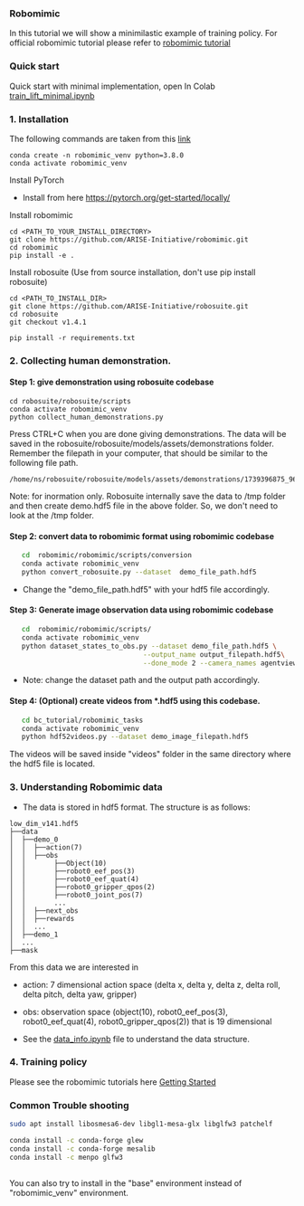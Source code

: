 ### Robomimic 
In this tutorial we will show a minimilastic example of training policy. For official robomimic tutorial please refer to [robomimic tutorial](https://robomimic.github.io/docs/introduction/overview.html)


### Quick start
Quick start with minimal implementation, open In Colab [train_lift_minimal.ipynb](https://colab.research.google.com/github/AssistiveRoboticsUNH/bc_tutorial/blob/main/robomimic_tasks/train_lift_minimal.ipynb)




### 1. Installation
The following commands are taken from this [link](https://robomimic.github.io/docs/introduction/installation.html) 

```
conda create -n robomimic_venv python=3.8.0
conda activate robomimic_venv
```

Install PyTorch
* Install from here https://pytorch.org/get-started/locally/


Install robomimic
```
cd <PATH_TO_YOUR_INSTALL_DIRECTORY>
git clone https://github.com/ARISE-Initiative/robomimic.git
cd robomimic
pip install -e .
```

Install robosuite (Use from source installation, don't use pip install robosuite)
```
cd <PATH_TO_INSTALL_DIR>
git clone https://github.com/ARISE-Initiative/robosuite.git
cd robosuite
git checkout v1.4.1

pip install -r requirements.txt
```
 

### 2. Collecting human demonstration.

#### Step 1: give demonstration using robosuite codebase
```
cd robosuite/robosuite/scripts
conda activate robomimic_venv
python collect_human_demonstrations.py
```

Press CTRL+C when you are done giving demonstrations. 
The data will be saved in the robosuite/robosuite/models/assets/demonstrations folder. Remember the filepath in your computer, that should be similar to the following file path.
```
/home/ns/robosuite/robosuite/models/assets/demonstrations/1739396875_9637682/demo.hdf5
```


Note: for inormation only. Robosuite internally save the data to /tmp folder and then create demo.hdf5 file in the above folder. So, we don't need to look at the /tmp folder.

#### Step 2: convert data to robomimic format using robomimic codebase
```bash
   cd  robomimic/robomimic/scripts/conversion
   conda activate robomimic_venv
   python convert_robosuite.py --dataset  demo_file_path.hdf5
```
* Change the "demo_file_path.hdf5" with your hdf5 file accordingly.

#### Step 3: Generate image observation data using robomimic codebase
```bash
   cd  robomimic/robomimic/scripts/
   conda activate robomimic_venv
   python dataset_states_to_obs.py --dataset demo_file_path.hdf5 \
                                 --output_name output_filepath.hdf5\
                                 --done_mode 2 --camera_names agentview robot0_eye_in_hand --camera_height 84 --camera_width 84  
```
* Note: change the dataset path and the output path accordingly.


#### Step 4: (Optional) create videos from *.hdf5 using this codebase.
 
```bash
   cd bc_tutorial/robomimic_tasks
   conda activate robomimic_venv
   python hdf52videos.py --dataset demo_image_filepath.hdf5 
```
The videos will be saved inside "videos" folder in the same directory where the hdf5 file is located.



### 3. Understanding Robomimic data

* The data is stored in hdf5 format. The structure is as follows:
```
low_dim_v141.hdf5
├──data
│  ├──demo_0
│  │  ├──action(7)
│  │  ├──obs
│  │       ├──Object(10)
│  │       ├──robot0_eef_pos(3)
│  │       ├──robot0_eef_quat(4)
│  │       ├──robot0_gripper_qpos(2)
│  │       ├──robot0_joint_pos(7)
│  │       ...
│  │  ├──next_obs
│  │  ├──rewards
│  │  ...
│  ├──demo_1
│  ...
├──mask
```

From this data we are interested in
   * action: 7 dimensional action space (delta x, delta y, delta z, delta roll, delta pitch, delta yaw, gripper)
   * obs: observation space (object(10), robot0_eef_pos(3), robot0_eef_quat(4), robot0_gripper_qpos(2)) that is 19 dimensional


* See the <a href="data_info.ipynb">data_info.ipynb</a> file to understand the data structure.


### 4. Training policy 

Please see the robomimic tutorials here [Getting Started](https://robomimic.github.io/docs/introduction/getting_started.html)


<!-- Quick start with minimal implementation <a href="train_minimal_lift.ipynb"> train_minimal_lift.ipynb </a>

For general training policy, plese see   robomimic/robomimic/scripts/train.py  after you done installing.



### (Optional) Download data
* Download Proficient-Human low-dimensional lift data from here [link](https://robomimic.github.io/docs/datasets/robomimic_v0.1.html)

* direct link to download [Proficient-Human low-dimensional lift data](http://downloads.cs.stanford.edu/downloads/rt_benchmark/lift/ph/low_dim_v141.hdf5) save as to download, click may not work. -->

### Common Trouble shooting


```bash
sudo apt install libosmesa6-dev libgl1-mesa-glx libglfw3 patchelf

conda install -c conda-forge glew
conda install -c conda-forge mesalib
conda install -c menpo glfw3
 

```

You can also try to install in the "base" environment instead of "robomimic_venv" environment. 
